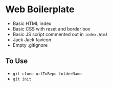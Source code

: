 # Web Boilerplate
- Basic HTML index
- Basic CSS with reset and border box
- Basic JS script commented out in `index.html`
- Jack Jack favicon
- Empty .gitignore

## To Use
- `git clone urlToRepo folderName` 
- `git init`